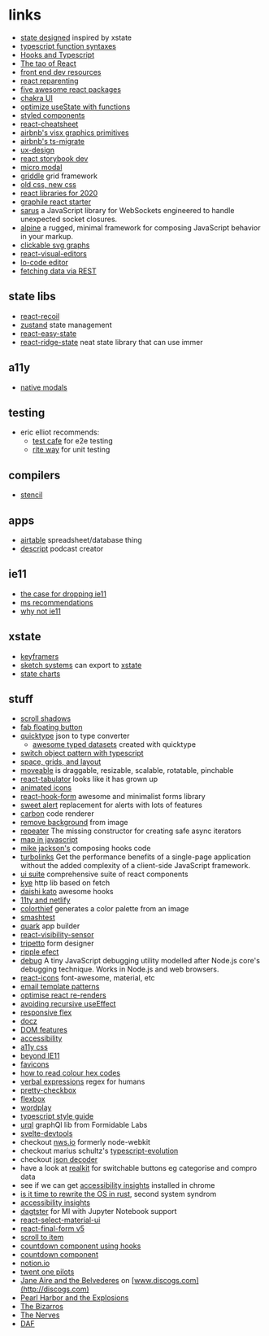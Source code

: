 # links

- [state designed](https://www.state-designer.com/) inspired by xstate
- [typescript function syntaxes](https://kentcdodds.com/blog/typescript-function-syntaxes)
- [Hooks and Typescript](https://medium.com/@steven_creates/how-to-use-react-hooks-usecontext-and-usereducer-with-typescript-f616067248dd)
- [The tao of React](https://alexkondov.com/tao-of-react/)
- [front end dev resources](https://github.com/developer-resources/frontend-development)
- [react reparenting](https://github.com/Paol-imi/react-reparenting)
- [five awesome react packages](https://medium.com/javascript-in-plain-english/five-awesome-react-packages-to-check-out-1ee42f2c19f7)
- [chakra UI](https://blog.bitsrc.io/review-of-chakra-ui-651157bdf43a)
- [optimize useState with functions](https://www.benmvp.com/blog/four-characters-optimize-react-component/)
- [styled components](https://medium.com/javascript-in-plain-english/the-modern-way-to-style-with-styled-components-c3c51b750b5f)
- [react-cheatsheet](https://dev.to/codeartistryio/the-react-cheatsheet-for-2020-real-world-examples-4hgg)
- [airbnb's visx graphics primitives](https://medium.com/airbnb-engineering/introducing-visx-from-airbnb-fd6155ac4658)
- [airbnb's ts-migrate](https://medium.com/airbnb-engineering/ts-migrate-a-tool-for-migrating-to-typescript-at-scale-cd23bfeb5cc)
- [ux-design](https://www.smashingmagazine.com/guides/ux-design/)
- [react storybook dev](https://www.smashingmagazine.com/2020/09/building-react-apps-storybook/)
- [micro modal](https://github.com/ghosh/Micromodal)
- [griddle](https://github.com/daveberning/griddle) grid framework
- [old css, new css ](https://eev.ee/blog/2020/02/01/old-css-new-css/)
- [react libraries for 2020](https://www.robinwieruch.de/react-libraries)
- [graphile react starter](https://github.com/graphile/starter)
- [sarus](https://sarus.anephenix.com/) a JavaScript library for WebSockets engineered to handle unexpected socket closures.
- [alpine](https://github.com/alpinejs/alpine) a rugged, minimal framework for composing JavaScript behavior in your markup.
- [clickable svg graphs](https://medium.com/weekly-webtips/how-to-make-clickable-dynamic-graphics-in-react-using-svg-22071f96623d)
- [react-visual-editors](https://blog.bitsrc.io/react-visual-editors-in-2020-de7759d5d592)
- [lo-code editor](https://www.appgyver.com/)
- [fetching data via REST](https://www.bitnative.com/2020/07/06/four-ways-to-fetch-data-in-react/)

## state libs

- [react-recoil](https://github.com/facebookexperimental/Recoil)
- [zustand](https://github.com/react-spring/zustand) state management
- [react-easy-state](https://github.com/RisingStack/react-easy-state)
- [react-ridge-state](https://github.com/web-ridge/react-ridge-state) neat state library that can use immer

## a11y

- [native modals](https://css-tricks.com/comparing-the-different-types-of-native-javascript-popups/)

## testing

- eric elliot recommends:
  - [test cafe](https://devexpress.github.io/testcafe/) for e2e testing
  - [rite way](https://github.com/ericelliott/riteway) for unit testing

## compilers

- [stencil](https://github.com/ionic-team/stencil)

## apps

- [airtable](https://airtable.com) spreadsheet/database thing
- [descript](https://www.descript.com/) podcast creator

## ie11

- [the case for dropping ie11](https://css-tricks.com/a-business-case-for-dropping-internet-explorer/)
- [ms recommendations](https://techcommunity.microsoft.com/t5/Windows-IT-Pro-Blog/The-perils-of-using-Internet-Explorer-as-your-default-browser/ba-p/331732)
- [why not ie11](https://death-to-ie11.netlify.com/)

## xstate

- [keyframers](https://codepen.io/team/keyframers/)
- [sketch systems](https://sketch.systems/) can export to [xstate](https://github.com/davidkpiano/xstate)
- [state charts](https://statecharts.github.io/)

## stuff

- [scroll shadows](https://css-scroll-shadows.now.sh/?bgColor=3a61a8&shadowColor=222222&pxSize=15)
- [fab floating button](https://dericgw.github.io/react-tiny-fab/)
- [quicktype](https://marketplace.visualstudio.com/items?itemName=quicktype.quicktype) json to type converter
  - [awesome typed datasets](https://github.com/typeguard/awesome-typed-datasets) created with quicktype
- [switch object pattern with typescript](https://maxburson.com/switch-object-pattern-with-typescript/)
- [space, grids, and layout](https://www.designsystems.com/space-grids-and-layouts/)
- [moveable](https://daybrush.com/moveable/) is draggable, resizable, scalable, rotatable, pinchable
- [react-tabulator](http://tabulator.info/) looks like it has grown up
- [animated icons](https://react.useanimations.com/)
- [react-hook-form](https://react-hook-form.com/) awesome and minimalist forms library
- [sweet alert](https://sweetalert2.github.io/) replacement for alerts with lots of features
- [carbon](https://github.com/carbon-app/carbon) code renderer
- [remove background](https://www.remove.bg/upload) from image
- [repeater](https://repeater.js.org/docs/quickstart) The missing constructor for creating safe async iterators
- [map in javascript](http://thecodebarbarian.com/the-80-20-guide-to-maps-in-javascript.html)
- [mike jackson's](https://github.com/mjackson/react-loop-2019) composing hooks code
- [turbolinks](https://github.com/turbolinks/turbolinks) Get the performance benefits of a single-page application without the added complexity of a client-side JavaScript framework.
- [ui suite](https://github.com/rsuite/rsuite) comprehensive suite of react components
- [kye](https://github.com/sindresorhus/ky) http lib based on fetch
- [daishi kato](https://github.com/dai-shi) awesome hooks
- [11ty and netlify](https://css-tricks.com/a-site-for-front-end-development-conferences-built-with-11ty-on-netlify/)
- [colorthief](https://lokeshdhakar.com/projects/color-thief/) generates a color palette from an image
- [smashtest](https://smashtest.io/getting-started)
- [quark](https://quarkjs.io/guide/intro.html#what-is-quark) app builder
- [react-visibility-sensor](https://alligator.io/react/components-viewport-react-visibility-sensor/)
- [tripetto](https://tripetto.com/sdk/developers/react/) form designer
- [ripple efect](https://codeburst.io/create-a-material-design-ripple-effect-without-js-9d3cbee25b3e)
- [debug](https://github.com/visionmedia/debug) A tiny JavaScript debugging utility modelled after Node.js core's debugging technique. Works in Node.js and web browsers.
- [react-icons](https://www.npmjs.com/package/react-icons) font-awesome, material, etc
- [email template patterns](https://tedgoas.github.io/Cerberus/)
- [optimise react re-renders](https://kentcdodds.com/blog/optimize-react-re-renders#practical)
- [avoiding recursive useEffect](https://javascriptplayground.com/avoiding-recursive-use-effect-hooks-react/)
- [responsive flex](https://www.telerik.com/blogs/creating-a-responsive-layout-in-react?utm_medium=cpm&utm_source=frontendfocus&utm_campaign=kendo-ui-react-blog-responsive-app-with-hooks)
- [docz](https://www.docz.site/)
- [DOM features](https://blog.logrocket.com/8-dom-features-you-didnt-know-existed-ec2a0a28fd89/)
- [accessibility](https://www.smashingmagazine.com/2019/06/web-accessibility-context/)
- [a11y css](https://github.com/mike-engel/a11y-css-reset)
- [beyond IE11](https://dev.to/samthor/what-to-expect-when-you-re-expecting-to-drop-ie11-ifg)
- [favicons](https://dougsillars.com/2019/05/07/favicons-perhaps-the-least-understood-web-feature/)
- [how to read colour hex codes](https://www.dotconferences.com/2018/11/david-desandro-read-color-hex-codes)
- [verbal expressions](https://earth.google.com/web/@48.85829445,2.29433329,120a,909.58170927d,35y,166.12597668h,55t,0r/data=CgAoAg?beta=1) regex for humans
- [pretty-checkbox](https://lokesh-coder.github.io/pretty-checkbox/)
- [flexbox](https://css-tricks.com/snippets/css/a-guide-to-flexbox/)
- [wordplay](https://daneden.me/2018/06/27/wordplay/)
- [typescript style guide](https://github.com/palmerhq/typescript)
- [urql](https://formidable.com/blog/2019/urql-2019/) graphQl lib from Formidable Labs
- [svelte-devtools](https://github.com/RedHatter/svelte-devtools)
- checkout [nws.io](https://nwjs.io/) formerly node-webkit
- checkout marius schultz's [typescript-evolution](https://mariusschulz.com/blog/series/typescript-evolution)
- checkout [json decoder](https://dev.to/joanllenas/decoding-json-with-typescript-1jjc)
- have a look at [realkit](https://reakit.io/docs/composition/) for switchable buttons eg categorise and compro data
- see if we can get [accessibility insights](https://accessibilityinsights.io/) installed in chrome
- [is it time to rewrite the OS in rust](https://www.youtube.com/watch?v=HgtRAbE1nBM), second system syndrom
- [accessibility insights](https://accessibilityinsights.io/)
- [dagtster](https://dagster.readthedocs.io/en/0.4.3/) for MI with Jupyter Notebook support
- [react-select-material-ui](https://github.com/iulian-radu-at/react-select-material-ui)
- [react-final-form v5](https://github.com/final-form/react-final-form#helper-libraries)
- [scroll to item](https://www.robinwieruch.de/react-scroll-to-item/)
- [countdown component using hooks](https://upmostly.com/tutorials/build-a-react-timer-component-using-hooks/)
- [countdown component](https://www.florin-pop.com/blog/2019/05/countdown-built-with-react/)
- [notion.io](https://www.notion.so)
- [twent one pilots](https://www.youtube.com/watch?v=eJnQBXmZ7Ek)
- [Jane Aire and the Belvederes](https://www.discogs.com/Jane-Aire-And-The-Belvederes-Jane-Aire-And-The-Belvederes/master/335222) on [www.discogs.com](http://discogs.com)
- [Pearl Harbor and the Explosions](https://www.discogs.com/Pearl-Harbor-And-The-Explosions-Pearl-Harbor-And-The-Explosions/master/134196)
- [The Bizarros](https://www.discogs.com/The-Bizarros-Lady-Doubonette/release/1550388)
- [The Nerves](https://www.discogs.com/The-Nerves-The-Nerves/master/463417)
- [DAF](https://www.discogs.com/Deutsch-Amerikanische-Freundschaft-F%C3%BCnfzehn-Neue-DAF-Lieder/master/25458)
